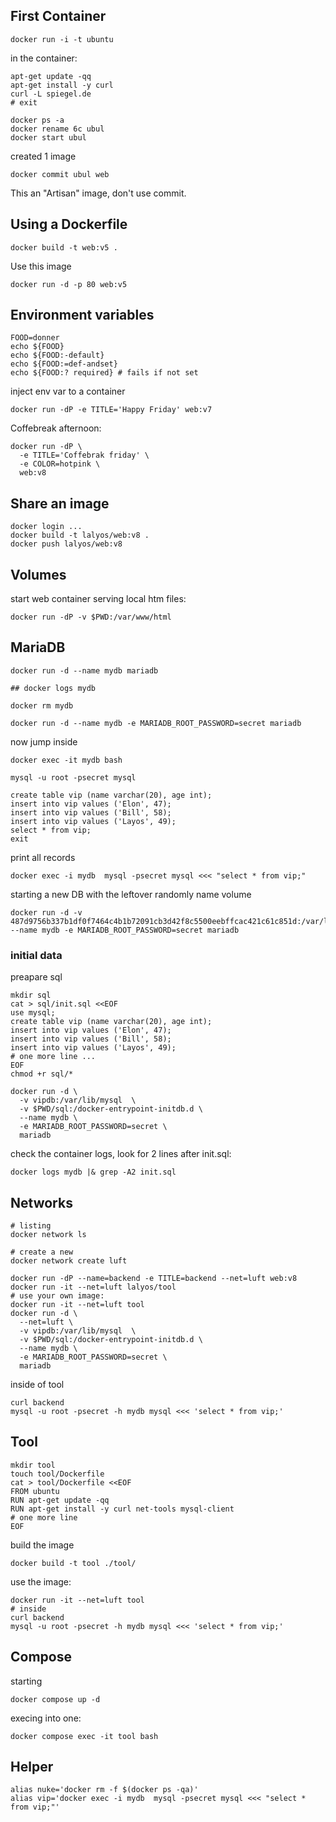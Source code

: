 

## First Container

```
docker run -i -t ubuntu
```

in the container:
```
apt-get update -qq
apt-get install -y curl
curl -L spiegel.de
# exit
```

```
docker ps -a
docker rename 6c ubul
docker start ubul
```

created 1 image
```
docker commit ubul web
```
This an "Artisan" image, don't use commit.

## Using a Dockerfile

```
docker build -t web:v5 .
```

Use this image

```
docker run -d -p 80 web:v5
```

## Environment variables

```
FOOD=donner
echo ${FOOD}
echo ${FOOD:-default}
echo ${FOOD:=def-andset}
echo ${FOOD:? required} # fails if not set
```

inject env var to a container
```
docker run -dP -e TITLE='Happy Friday' web:v7
```

Coffebreak afternoon:
```
docker run -dP \
  -e TITLE='Coffebrak friday' \
  -e COLOR=hotpink \
  web:v8
```

## Share an image

```
docker login ...
docker build -t lalyos/web:v8 .
docker push lalyos/web:v8
```


## Volumes


start web container serving local htm files:
```
docker run -dP -v $PWD:/var/www/html
```

## MariaDB

```
docker run -d --name mydb mariadb

## docker logs mydb

docker rm mydb

docker run -d --name mydb -e MARIADB_ROOT_PASSWORD=secret mariadb
```

now jump inside
```
docker exec -it mydb bash

mysql -u root -psecret mysql

create table vip (name varchar(20), age int);
insert into vip values ('Elon', 47);
insert into vip values ('Bill', 58);
insert into vip values ('Layos', 49);
select * from vip;
exit
```

print all records
```
docker exec -i mydb  mysql -psecret mysql <<< "select * from vip;"
```

starting a new DB with the leftover randomly name volume
```
docker run -d -v 487d9756b337b1df0f7464c4b1b72091cb3d42f8c5500eebffcac421c61c851d:/var/lib/mysql  --name mydb -e MARIADB_ROOT_PASSWORD=secret mariadb
```

### initial data

preapare sql
```
mkdir sql
cat > sql/init.sql <<EOF
use mysql;
create table vip (name varchar(20), age int);
insert into vip values ('Elon', 47);
insert into vip values ('Bill', 58);
insert into vip values ('Layos', 49);
# one more line ...
EOF
chmod +r sql/*
```

```
docker run -d \
  -v vipdb:/var/lib/mysql  \
  -v $PWD/sql:/docker-entrypoint-initdb.d \
  --name mydb \
  -e MARIADB_ROOT_PASSWORD=secret \
  mariadb
```


check the container logs, look for 2 lines after init.sql:
```
docker logs mydb |& grep -A2 init.sql
```

## Networks


```
# listing
docker network ls

# create a new
docker network create luft

docker run -dP --name=backend -e TITLE=backend --net=luft web:v8
docker run -it --net=luft lalyos/tool
# use your own image:
docker run -it --net=luft tool
docker run -d \
  --net=luft \
  -v vipdb:/var/lib/mysql  \
  -v $PWD/sql:/docker-entrypoint-initdb.d \
  --name mydb \
  -e MARIADB_ROOT_PASSWORD=secret \
  mariadb
```

inside of tool
```
curl backend
mysql -u root -psecret -h mydb mysql <<< 'select * from vip;'
```

## Tool

```
mkdir tool
touch tool/Dockerfile
cat > tool/Dockerfile <<EOF
FROM ubuntu
RUN apt-get update -qq
RUN apt-get install -y curl net-tools mysql-client
# one more line
EOF
```
build the image
```
docker build -t tool ./tool/
```

use the image:
```
docker run -it --net=luft tool
# inside
curl backend
mysql -u root -psecret -h mydb mysql <<< 'select * from vip;'
```

## Compose

starting
```
docker compose up -d
```

execing into one:
```
docker compose exec -it tool bash
```

## Helper 

```
alias nuke='docker rm -f $(docker ps -qa)'
alias vip='docker exec -i mydb  mysql -psecret mysql <<< "select * from vip;"'
```